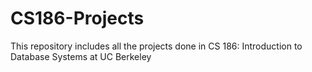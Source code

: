# CS186-Projects
This repository includes all the projects done in CS 186: Introduction to Database Systems at UC Berkeley

